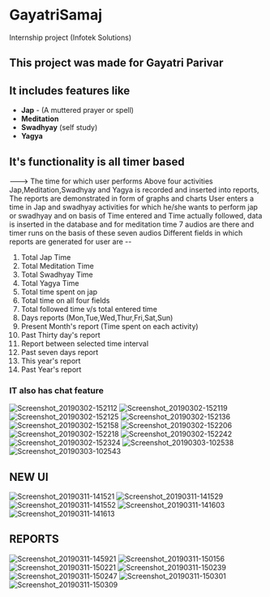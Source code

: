 # GayatriSamaj
Internship project (Infotek Solutions)
## This project was made for Gayatri Parivar
## It includes features like
- **Jap** - (A muttered prayer or spell)
- **Meditation**
- **Swadhyay** (self study)
- **Yagya** 
## It's functionality is all timer based
---> The time for which user performs Above four activities Jap,Meditation,Swadhyay and Yagya is recorded
and inserted into reports, The reports are demonstrated in form of graphs and charts
User enters a time in Jap and swadhyay activities for which he/she wants to perform jap or swadhyay and on basis of Time entered and Time 
actually followed, data is inserted in the database
and for meditation time 7 audios are there and timer runs on the basis of these seven audios
Different fields in which reports are generated for user are --
1. Total Jap Time
2. Total Meditation Time
3. Total Swadhyay Time
4. Total Yagya Time
5. Total time spent on jap 
6. Total time on all four fields 
7. Total followed time v/s total entered time
8. Days reports (Mon,Tue,Wed,Thur,Fri,Sat,Sun)
9. Present Month's report (Time spent on each activity)
10. Past Thirty day's report
11. Report between selected time interval
12. Past seven days report
13. This year's report
14. Past Year's report


### IT also has chat feature


![Screenshot_20190302-152112](https://user-images.githubusercontent.com/34384226/54112898-2e167c80-440d-11e9-880d-cb014714e5c4.png)
![Screenshot_20190302-152119](https://user-images.githubusercontent.com/34384226/54112870-26ef6e80-440d-11e9-9605-de098ff3daa0.png)
![Screenshot_20190302-152125](https://user-images.githubusercontent.com/34384226/54112873-28b93200-440d-11e9-9567-ab3d0ffb887a.png)
![Screenshot_20190302-152136](https://user-images.githubusercontent.com/34384226/54112874-28b93200-440d-11e9-8bb7-59822dcf3b2e.png)
![Screenshot_20190302-152158](https://user-images.githubusercontent.com/34384226/54112875-2951c880-440d-11e9-9199-7ed96e2fcf73.png)
![Screenshot_20190302-152206](https://user-images.githubusercontent.com/34384226/54112876-2951c880-440d-11e9-9229-b40cc28e1779.png)
![Screenshot_20190302-152218](https://user-images.githubusercontent.com/34384226/54112879-29ea5f00-440d-11e9-969c-5bdc0ac4e362.png)
![Screenshot_20190302-152242](https://user-images.githubusercontent.com/34384226/54112881-29ea5f00-440d-11e9-9057-f94d94c08880.png)
![Screenshot_20190302-152324](https://user-images.githubusercontent.com/34384226/54112882-2a82f580-440d-11e9-8d44-0b87b8d2069d.png)
![Screenshot_20190303-102538](https://user-images.githubusercontent.com/34384226/54112886-2bb42280-440d-11e9-8c87-8034f39517fd.png)
![Screenshot_20190303-102543](https://user-images.githubusercontent.com/34384226/54112888-2bb42280-440d-11e9-9ae4-613fe276af39.png)
 ## NEW UI
![Screenshot_20190311-141521](https://user-images.githubusercontent.com/34384226/54112892-2c4cb900-440d-11e9-960c-13d69968285c.png)
![Screenshot_20190311-141529](https://user-images.githubusercontent.com/34384226/54112893-2ce54f80-440d-11e9-8689-53c39c5598e5.png)
![Screenshot_20190311-141552](https://user-images.githubusercontent.com/34384226/54112894-2d7de600-440d-11e9-9dca-eeb03f5eec82.png)
![Screenshot_20190311-141603](https://user-images.githubusercontent.com/34384226/54112895-2d7de600-440d-11e9-8f53-6896742aede7.png)
![Screenshot_20190311-141613](https://user-images.githubusercontent.com/34384226/54112897-2e167c80-440d-11e9-9d87-ef900478d4de.png)

## REPORTS
![Screenshot_20190311-145921](https://user-images.githubusercontent.com/34384226/54114730-0cb78f80-4411-11e9-8216-f35f1f7c6fe2.png)
![Screenshot_20190311-150156](https://user-images.githubusercontent.com/34384226/54114731-0d502600-4411-11e9-9624-2fe8655a18a3.png)
![Screenshot_20190311-150221](https://user-images.githubusercontent.com/34384226/54114733-0d502600-4411-11e9-9bef-4bede4664802.png)
![Screenshot_20190311-150239](https://user-images.githubusercontent.com/34384226/54114734-0de8bc80-4411-11e9-82f6-e217e2556f7f.png)
![Screenshot_20190311-150247](https://user-images.githubusercontent.com/34384226/54114735-0de8bc80-4411-11e9-8c92-cb6171168649.png)
![Screenshot_20190311-150301](https://user-images.githubusercontent.com/34384226/54114736-0de8bc80-4411-11e9-9160-c23710d101f9.png)
![Screenshot_20190311-150309](https://user-images.githubusercontent.com/34384226/54114737-0e815300-4411-11e9-805c-bf5bd2055059.png)



